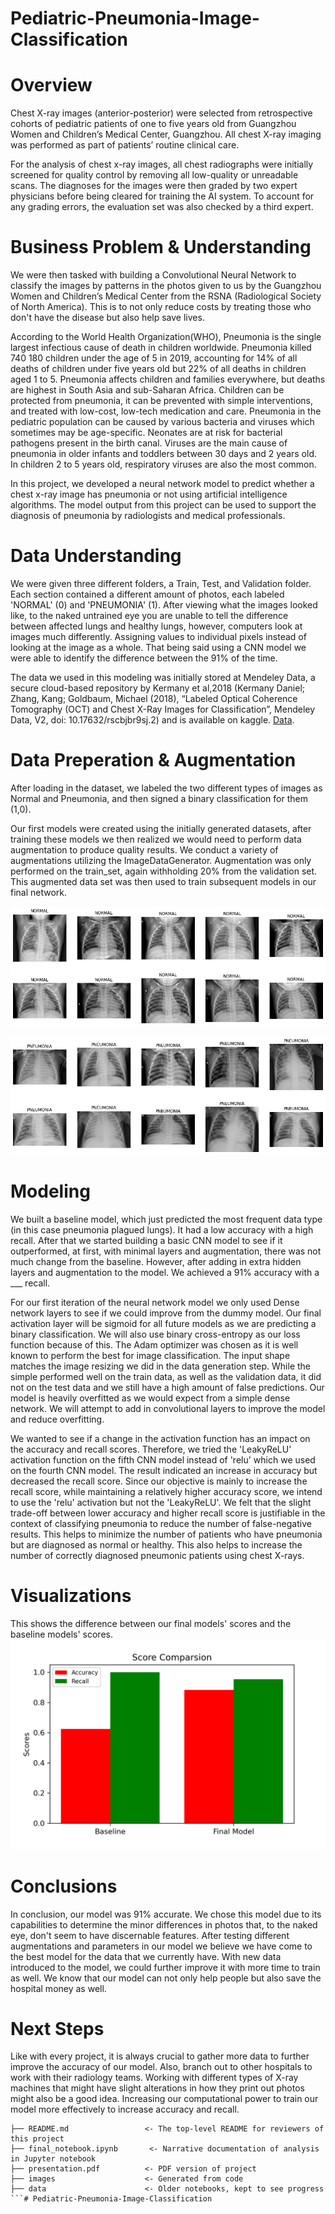 # Pediatric-Pneumonia-Image-Classification

# Overview

Chest X-ray images (anterior-posterior) were selected from retrospective cohorts of pediatric patients of one to five years old from Guangzhou Women and Children’s Medical Center, Guangzhou. All chest X-ray imaging was performed as part of patients’ routine clinical care.

For the analysis of chest x-ray images, all chest radiographs were initially screened for quality control by removing all low-quality or unreadable scans. The diagnoses for the images were then graded by two expert physicians before being cleared for training the AI system. To account for any grading errors, the evaluation set was also checked by a third expert.


# Business Problem & Understanding

We were then tasked with building a Convolutional Neural Network to classify the images by patterns in the photos given to us by the Guangzhou Women and Children’s Medical Center from the RSNA (Radiological Society of North America). This is to not only reduce costs by treating those who don't have the disease but also help save lives.  

According to the World Health Organization(WHO), Pneumonia is the single largest infectious cause of death in children worldwide. Pneumonia killed 740 180 children under the age of 5 in 2019, accounting for 14% of all deaths of children under five years old but 22% of all deaths in children aged 1 to 5. Pneumonia affects children and families everywhere, but deaths are highest in South Asia and sub-Saharan Africa. Children can be protected from pneumonia, it can be prevented with simple interventions, and treated with low-cost, low-tech medication and care. Pneumonia in the pediatric population can be caused by various bacteria and viruses which sometimes may be age-specific. Neonates are at risk for bacterial pathogens present in the birth canal. Viruses are the main cause of pneumonia in older infants and toddlers between 30 days and 2 years old. In children 2 to 5 years old, respiratory viruses are also the most common.

In this project, we developed a neural network model to predict whether a chest x-ray image has pneumonia or not using artificial intelligence algorithms. The model output from this project can be used to support the diagnosis of pneumonia by radiologists and medical professionals.


# Data Understanding

We were given three different folders, a Train, Test, and Validation folder. Each section contained a different amount of photos, each labeled 'NORMAL' (0) and 'PNEUMONIA' (1). After viewing what the images looked like, to the naked untrained eye you are unable to tell the difference between affected lungs and healthy lungs, however, computers look at images much differently. Assigning values to individual pixels instead of looking at the image as a whole. That being said using a CNN model we were able to identify the difference between the 91% of the time.

The data we used in this modeling was initially stored at Mendeley Data, a secure cloud-based repository by Kermany et al,2018 (Kermany Daniel; Zhang, Kang; Goldbaum, Michael (2018), “Labeled Optical Coherence Tomography (OCT) and Chest X-Ray Images for Classification”, Mendeley Data, V2, doi: 10.17632/rscbjbr9sj.2) and is available on kaggle. [Data](https://www.kaggle.com/andrewmvd/pediatric-pneumonia-chest-xray?select=Pediatric+Chest+X-ray+Pneumonia).


# Data Preperation & Augmentation

After loading in the dataset, we labeled the two different types of images as Normal and Pneumonia, and then signed a binary classification for them (1,0). 

Our first models were created using the initially generated datasets, after training these models we then realized we would need to perform data augmentation to produce quality results. We conduct a variety of augmentations utilizing the ImageDataGenerator. Augmentation was only performed on the train_set, again withholding 20% from the validation set. This augmented data set was then used to train subsequent models in our final network.

![Normal_lungs](Images/Normal_lungs.png)

![Pneumonia_lungs](Images/Pneumonia_lungs.png)


# Modeling

We built a baseline model, which just predicted the most frequent data type (in this case pneumonia plagued lungs). It had a low accuracy with a high recall. After that we started building a basic CNN model to see if it outperformed, at first, with minimal layers and augmentation, there was not much change from the baseline. However, after adding in extra hidden layers and augmentation to the model. We achieved a 91% accuracy with a ___ recall.

For our first iteration of the neural network model we only used Dense network layers to see if we could improve from the dummy model. Our final activation layer will be sigmoid for all future models as we are predicting a binary classification. We will also use binary cross-entropy as our loss function because of this. The Adam optimizer was chosen as it is well known to perform the best for image classification. The input shape matches the image resizing we did in the data generation step. While the simple performed well on the train data, as well as the validation data, it did not on the test data and we still have a high amount of false predictions. Our model is heavily overfitted as we would expect from a simple dense network. We will attempt to add in convolutional layers to improve the model and reduce overfitting.

We wanted to see if a change in the activation function has an impact on the accuracy and recall scores. Therefore, we tried the 'LeakyReLU' activation function on the fifth CNN model instead of 'relu' which we used on the fourth CNN model. The result indicated an increase in accuracy but decreased the recall score. Since our objective is mainly to increase the recall score, while maintaining a relatively higher accuracy score, we intend to use the 'relu' activation but not the 'LeakyReLU'. We felt that the slight trade-off between lower accuracy and higher recall score is justifiable in the context of classifying pneumonia to reduce the number of false-negative results. This helps to minimize the number of patients who have pneumonia but are diagnosed as normal or healthy. This also helps to increase the number of correctly diagnosed pneumonic patients using chest X-rays.

# Visualizations

This shows the difference between our final models' scores and the baseline models' scores.
![image](Images/Comparison.png)


# Conclusions

In conclusion, our model was 91% accurate. We chose this model due to its capabilities to determine the minor differences in photos that, to the naked eye, don't seem to have discernable features. After testing different augmentations and parameters in our model we believe we have come to the best model for the data that we currently have. With new data introduced to the model, we could further improve it with more time to train as well. We know that our model can not only help people but also save the hospital money as well. 

# Next Steps

Like with every project, it is always crucial to gather more data to further improve the accuracy of our model. Also, branch out to other hospitals to work with their radiology teams. Working with different types of X-ray machines that might have slight alterations in how they print out photos might also be a good idea. Increasing our computational power to train our model more effectively to increase accuracy and recall. 


```
├── README.md                 <- The top-level README for reviewers of this project
├── final_notebook.ipynb       <- Narrative documentation of analysis in Jupyter notebook
├── presentation.pdf          <- PDF version of project 
├── images                    <- Generated from code
├── data                      <- Older notebooks, kept to see progress
```# Pediatric-Pneumonia-Image-Classification

